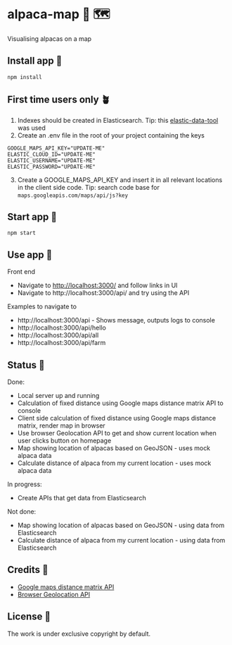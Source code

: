# alpaca-map 🦙 🗺

Visualising alpacas on a map

## Install app 🐣

```
npm install
```

## First time users only 🪴

1. Indexes should be created in Elasticsearch. Tip: this [elastic-data-tool](https://github.com/purplebugs/elastic-data-tool)
   was used
2. Create an .env file in the root of your project containing the keys

```
GOOGLE_MAPS_API_KEY="UPDATE-ME"
ELASTIC_CLOUD_ID="UPDATE-ME"
ELASTIC_USERNAME="UPDATE-ME"
ELASTIC_PASSWORD="UPDATE-ME"
```

3. Create a GOOGLE_MAPS_API_KEY and insert it in all relevant locations in the client side code. Tip: search code base for `maps.googleapis.com/maps/api/js?key`

## Start app 🚀

```
npm start
```

## Use app 🎷

Front end

- Navigate to [http://localhost:3000/](http://localhost:3000/) and follow links in UI
- Navigate to http://localhost:3000/api/ and try using the API

Examples to navigate to

- http://localhost:3000/api - Shows message, outputs logs to console
- http://localhost:3000/api/hello
- http://localhost:3000/api/all
- http://localhost:3000/api/farm

## Status 🚜

Done:

- Local server up and running
- Calculation of fixed distance using Google maps distance matrix API to console
- Client side calculation of fixed distance using Google maps distance matrix, render map in browser
- Use browser Geolocation API to get and show current location when user clicks button on homepage
- Map showing location of alpacas based on GeoJSON - uses mock alpaca data
- Calculate distance of alpaca from my current location - uses mock alpaca data

In progress:

- Create APIs that get data from Elasticsearch

Not done:

- Map showing location of alpacas based on GeoJSON - using data from Elasticsearch
- Calculate distance of alpaca from my current location - using data from Elasticsearch

## Credits 👏

- [Google maps distance matrix API](https://developers.google.com/maps/documentation/distance-matrix?hl=en_GB)
- [Browser Geolocation API](https://developer.mozilla.org/en-US/docs/Web/API/Geolocation_API)

## License 📝

The work is under exclusive copyright by default.
